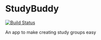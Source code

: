 # StudyBuddy
[![Build Status](https://travis-ci.org/geofot96/StudyBuddy.svg?branch=master)](https://travis-ci.org/geofot96/StudyBuddy)

An app to make creating study groups easy
